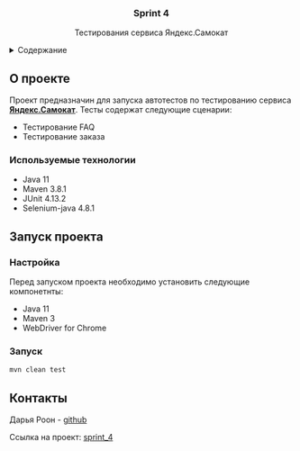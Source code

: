 <br />
<div align="center">
<h3 align="center">Sprint 4</h3>

  <p align="center">
    Тестирования сервиса Яндекс.Самокат
    <br />
</div>
<details>
  <summary>Содержание</summary>
  <ol>
    <li>
      <a href="#about-the-project">О проекте</a>
      <ul>
        <li><a href="#built-with">Используемые технологии</a></li>
      </ul>
    </li>
    <li>
      <a href="#getting-started">Запуск проекта</a>
      <ul>
        <li><a href="#prerequisites">Настройка</a></li>
        <li><a href="#installation">Запуск</a></li>
      </ul>
    </li>
    <li><a href="#contact">Контакты</a></li>
  </ol>
</details>

<a id="about-the-project"></a>
## О проекте
Проект предназначин для запуска автотестов по тестированию сервиса <a href="https://qa-scooter.praktikum-services.ru"><strong>Яндекс.Самокат</strong></a>.
Тесты содержат следующие сценарии:
* Тестирование FAQ
* Тестирование заказа

<a id="built-with"></a>
### Используемые технологии
* Java 11
* Maven 3.8.1
* JUnit 4.13.2
* Selenium-java 4.8.1

<a id="getting-started"></a>
## Запуск проекта

<a id="prerequisites"></a>
### Настройка

Перед запуском проекта необходимо установить следующие компонетнты:
* Java 11
* Maven 3
* WebDriver for Chrome

<a id="installation"></a>
### Запуск
  ```sh
  mvn clean test
  ```
<a id="contact"></a>
## Контакты

Дарья Роон - [github](https://github.com/dariaroon)

Ссылка на проект: [sprint_4](https://github.com/dariaroon/sprint_4)
